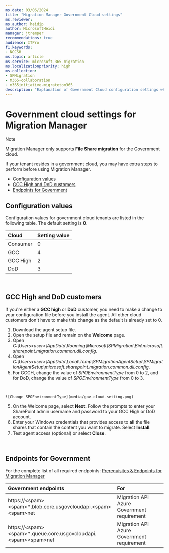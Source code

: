 ```yaml
---
ms.date: 03/06/2024
title: "Migration Manager Government Cloud settings"
ms.reviewer: 
ms.author: heidip
author: MicrosoftHeidi
manager: jtremper
recommendations: true
audience: ITPro
f1.keywords:
- NOCSH
ms.topic: article
ms.service: microsoft-365-migration
ms.localizationpriority: high
ms.collection: 
- SPMigration
- M365-collaboration
- m365initiative-migratetom365
description: "Explanation of Government Cloud configuration settings when using Migration Manager for file share migrations." 
---
```

# Government cloud settings for Migration Manager 

>[!Note]
>Migration Manager only supports **File Share migration** for the Government cloud. 

If your tenant resides in a government cloud, you may have extra steps to perform before using Migration Manager.


- [Configuration values](#configuration-values)
- [GCC High and DoD customers](#gcc-high-and-dod-customers)
- [Endpoints for Government](#endpoints-for-government)


## Configuration values

Configuration values for government cloud tenants are listed in the following table. The default setting is **0**.

|Cloud|Setting value|
|:-----|:-----|
|Consumer|0|
|GCC|4|
|GCC High|2|
|DoD|3|


</br>


## GCC High and DoD customers

If you're either a **GCC high** or **DoD** customer, you need to make a change to your configuration file before you install the agent. All other cloud customers don't have to make this change as the default is already set to 0.

1. Download the agent setup file.
2. Open the setup file and remain on the **Welcome** page. 
3. Open *C:\Users\<user>\AppData\Roaming\Microsoft\SPMigration\Bin\microsoft.sharepoint.migration.common.dll.config*.
4. Open *C:\Users\<user>\AppData\Local\Temp\SPMigrationAgentSetup\SPMigrationAgentSetup\microsoft.sharepoint.migration.common.dll.config*.
1. For GCCH, change the value of *SPOEnvironmentType* from 0 to 2, and for DoD, change the value of *SPOEnvironmentType* from 0 to 3.
</br>

    ![Change SPOEnvironmentType](media/gov-cloud-setting.png)
   
5. On the Welcome page, select **Next**. Follow the prompts to enter your SharePoint admin username and password to your GCC High or DoD account.
6. Enter your Windows credentials that provides access to **all** the file shares that contain the content you want to migrate. Select **Install**.
7. Test agent access (optional) or select **Close**.
</br>

## Endpoints for Government

For the complete list of all required endpoints:  [Prerequisites & Endpoints for Migration Manager](mm-prerequisites.md)

|Government endpoints|For|
|:-----|:-----|
|https://\<spam\>\<spam\>*.blob.core.usgovcloudapi.\<spam\>\<spam\>net|Migration API Azure Government requirement|
|https://\<spam\>\<spam\>*.queue.core.usgovcloudapi.\<spam\>\<spam\>net|Migration API Azure Government requirement|

